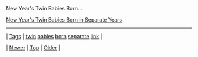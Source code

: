 <!--
title: New Year&apos;s Twin Babies Born in Separate Years
date: 2020-06-28T15:27:00.217Z
tags: twin, babies, born, separate, link
-->


New Year's Twin Babies Born...

[New Year's Twin Babies Born in Separate Years](http://gma.yahoo.com/blogs/abc-blogs/39-twin-babies-born-separate-years-203835701--abc-news-topstories.html)

<!--BOTTOM-POST-NAVIGATION-->
---

| [Tags](tags.md) | [twin](tag-twin.md) [babies](tag-babies.md) [born](tag-born.md) [separate](tag-separate.md) [link](tag-link.md) |

| [Newer](71906219014.md) | [Top](index.md) | [Older](71946103385.md) |